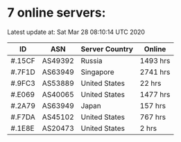 # 7 online servers:

Latest update at: Sat Mar 28 08:10:14 UTC 2020

| ID | ASN | Server Country | Online |
| -- | --- | -------------- | ------ |
| #.15CF | AS49392 | Russia | 1493 hrs |
| #.7F1D | AS63949 | Singapore | 2741 hrs |
| #.9FC3 | AS53889 | United States | 22 hrs |
| #.E069 | AS40065 | United States | 1477 hrs |
| #.2A79 | AS63949 | Japan | 157 hrs |
| #.F7DA | AS45102 | United States | 767 hrs |
| #.1E8E | AS20473 | United States | 2 hrs |

